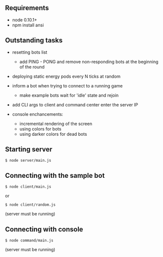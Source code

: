Requirements
------------

- node 0.10.1+
- npm install ansi

Outstanding tasks
-----------------

- resetting bots list
  - add PING - PONG and remove non-responding bots at
    the beginning of the round

- deploying static energy pods every N ticks at random

- inform a bot when trying to connect to a running game
  - make example bots wait for 'idle' state and rejoin

- add CLI args to client and command center enter the server IP

- console enchancements:
  - incremental rendering of the screen
  - using colors for bots
  - using darker colors for dead bots


Starting server
---------------

    $ node server/main.js


Connecting with the sample bot
------------------------------

    $ node client/main.js

or

    $ node client/random.js

(server must be running)


Connecting with console
-----------------------

    $ node command/main.js

(server must be running)
